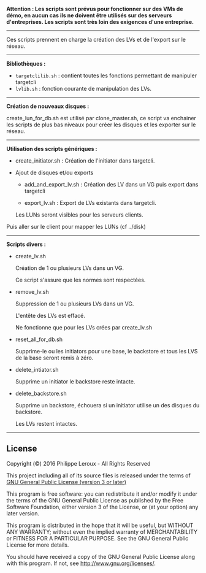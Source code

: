 **Attention : Les scripts sont prévus pour fonctionner sur des VMs de démo, en
aucun cas ils ne doivent être utilisés sur des serveurs d'entreprises. Les scripts
sont très loin des exigences d'une entreprise.**

--------------------------------------------------------------------------------

Ces scripts prennent en charge la création des LVs et de l'export sur le réseau.

--------------------------------------------------------------------------------

__Bibliothèques :__

* `targetclilib.sh` : contient toutes les fonctions permettant de manipuler targetcli
* `lvlib.sh` : fonction courante de manipulation des LVs.

--------------------------------------------------------------------------------

__Création de nouveaux disques :__

create_lun_for_db.sh est utilisé par clone_master.sh, ce script va enchainer les
scripts de plus bas niveaux pour créer les disques et les exporter sur le réseau.

--------------------------------------------------------------------------------

__Utilisation des scripts génériques :__

* create_initiator.sh : Création de l'initiator dans targetcli.

* Ajout de disques et/ou exports
	* add_and_export_lv.sh : Création des LV dans un VG puis export dans targetcli

	* export_lv.sh : Export de LVs existants dans targetcli.

	Les LUNs seront visibles pour les serveurs clients.

Puis aller sur le client pour mapper les LUNs (cf ../disk)

--------------------------------------------------------------------------------

__Scripts divers :__

* create_lv.sh
	
	Création de 1 ou plusieurs LVs dans un VG.

	Ce script s'assure que les normes sont respectées.

* remove_lv.sh
	
	Suppression de 1 ou plusieurs LVs dans un VG.
	
	L'entête des LVs est effacé.

	Ne fonctionne que pour les LVs crées par create_lv.sh

* reset_all_for_db.sh
	
	Supprime-le ou les initiators pour une base, le backstore et tous les LVS de
	la base seront remis à zéro.
	
* delete_intiator.sh

	Supprime un initiator le backstore reste intacte.	

* delete_backstore.sh

	Supprime un backstore, échouera si un initiator utilise un des disques
	du backstore.
		
	Les LVs restent intactes.

--------------------------------------------------------------------------------

License
-------

Copyright (©) 2016 Philippe Leroux - All Rights Reserved

This project including all of its source files is released under the terms of [GNU General Public License (version 3 or later)](http://www.gnu.org/licenses/gpl.txt)

This program is free software: you can redistribute it and/or modify
it under the terms of the GNU General Public License as published by
the Free Software Foundation, either version 3 of the License, or
(at your option) any later version.

This program is distributed in the hope that it will be useful,
but WITHOUT ANY WARRANTY; without even the implied warranty of
MERCHANTABILITY or FITNESS FOR A PARTICULAR PURPOSE.  See the
GNU General Public License for more details.

You should have received a copy of the GNU General Public License
along with this program.  If not, see <http://www.gnu.org/licenses/>.
